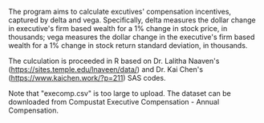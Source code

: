 The program aims to calculate excutives' compensation incentives, captured by delta and vega. Specifically, delta measures the dollar change in  executive's firm based wealth for a 1% change in stock price, in thousands; vega measures the dollar change in the executive's firm based wealth for a 1% change in stock return standard deviation, in thousands.

The culculation is proceeded in R based on Dr. Lalitha Naaven's (https://sites.temple.edu/lnaveen/data/) and Dr. Kai Chen's (https://www.kaichen.work/?p=211) SAS codes. 

Note that "execomp.csv" is too large to upload. The dataset can be downloaded from Compustat Executive Compensation - Annual Compensation. 
